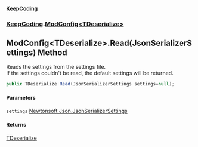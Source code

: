 #### [KeepCoding](index.md 'index')
### [KeepCoding](KeepCoding.md 'KeepCoding').[ModConfig&lt;TDeserialize&gt;](ModConfig.TDeserialize..md 'KeepCoding.ModConfig&lt;TDeserialize&gt;')
## ModConfig&lt;TDeserialize&gt;.Read(JsonSerializerSettings) Method
Reads the settings from the settings file.  
If the settings couldn't be read, the default settings will be returned.  
```csharp
public TDeserialize Read(JsonSerializerSettings settings=null);
```
#### Parameters
<a name='KeepCoding.ModConfig.TDeserialize..Read(JsonSerializerSettings).settings'></a>
`settings` [Newtonsoft.Json.JsonSerializerSettings](https://docs.microsoft.com/en-us/dotnet/api/Newtonsoft.Json.JsonSerializerSettings 'Newtonsoft.Json.JsonSerializerSettings')  
  
#### Returns
[TDeserialize](ModConfig.TDeserialize..md#KeepCoding.ModConfig.TDeserialize..TDeserialize 'KeepCoding.ModConfig&lt;TDeserialize&gt;.TDeserialize')  
